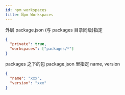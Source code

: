 ```yaml
---
id: npm_workspaces
title: Npm Workspaces
---
```


外层 package.json (与 packages 目录同级)指定

```json
{
  "private": true,
  "workspaces": ["packages/*"]
}
```

packages 之下的包 package.json 里指定 name, version

```json
{
  "name": "xxx",
  "version": "xxx"
}
```
